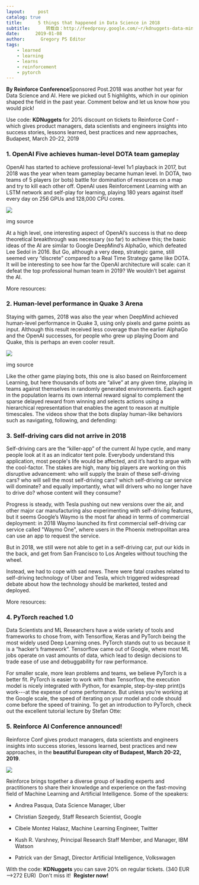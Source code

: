 ```yaml
---
layout:     post
catalog: true
title:      5 things that happened in Data Science in 2018
subtitle:      转载自：http://feedproxy.google.com/~r/kdnuggets-data-mining-analytics/~3/KimTVxPXUPw/reinforceconf-5-things-data-science.html
date:      2019-01-08
author:      Gregory PS Editor
tags:
    - learned
    - learning
    - learns
    - reinforcement
    - pytorch
---
```


**By Reinforce Conference**Sponsored Post.2018 was another hot year for Data Science and AI. Here we picked out 5 highlights, which in our opinion shaped the field in the past year. Comment below and let us know how you would pick!

> 
Use code: **KDNuggets** for 20% discount on tickets to Reinforce Conf - which gives product managers, data scientists and engineers insights into success stories, lessons learned, best practices and new approaches, Budapest, March 20-22, 2019 

### 1. OpenAI Five achieves human-level DOTA team gameplay

OpenAI has started to achieve professional-level 1v1 playback in 2017, but 2018 was the year when team gameplay became human level. In DOTA, two teams of 5 players (or bots) battle for domination of resources on a map and try to kill each other off. OpenAI uses Reinforcement Learning with an LSTM network and self-play for learning, playing 180 years against itself every day on 256 GPUs and 128,000 CPU cores.

![](https://s3-ap-south-1.amazonaws.com/av-blog-media/wp-content/uploads/2018/06/dota2-768x476.png)


img source

At a high level, one interesting aspect of OpenAI’s success is that no deep theoretical breakthrough was necessary (so far) to achieve this; the basic ideas of the AI are similar to Google DeepMind’s AlphaGo, which defeated Lee Sedol in 2016. But Go, although a very deep, strategic game, still seemed very “discrete” compared to a Real Time Strategy game like DOTA. It will be interesting to see how far the OpenAI architecture will scale: can it defeat the top professional human team in 2019? We wouldn’t bet against the AI.

More resources:

### 2. Human-level performance in Quake 3 Arena

Staying with games, 2018 was also the year when DeepMind achieved human-level performance in Quake 3, using only pixels and game points as input. Although this result received less coverage than the earlier AlphaGo and the OpenAI successes, for people who grew up playing Doom and Quake, this is perhaps an even cooler result.

![](https://cdn.vox-cdn.com/thumbor/jpkHTiaQMnDesKkdbkCEUi5HDu0=/0x0:1900x1100/920x613/filters:focal(798x398:1102x702)/cdn.vox-cdn.com/uploads/chorus_image/image/60264409/deepmind_capture_the_flag_quake_iii_crop.0.png)


img source

Like the other game playing bots, this one is also based on Reinforcement Learning, but here thousands of bots are “alive” at any given time, playing in teams against themselves in randomly generated environments. Each agent in the population learns its own internal reward signal to complement the sparse delayed reward from winning and selects actions using a hierarchical representation that enables the agent to reason at multiple timescales. The videos show that the bots display human-like behaviors such as navigating, following, and defending:

### 3. Self-driving cars did not arrive in 2018

Self-driving cars are the “killer-app” of the current AI hype cycle, and many people look at it as an indicator tent pole. Everybody understand this application, most people's life would be affected, and it’s hard to argue with the cool-factor. The stakes are high, many big players are working on this disruptive advancement: who will supply the brain of these self-driving cars? who will sell the most self-driving cars? which self-driving car service will dominate? and equally importantly, what will drivers who no longer have to drive do? whose content will they consume?

Progress is steady, with Tesla pushing out new versions over the air, and other major car manufacturing also experimenting with self-driving features, but it seems Google’s Waymo is the most far ahead in terms of commercial deployment: in 2018 Waymo launched its first commercial self-driving car service called "Waymo One", where users in the Phoenix metropolitan area can use an app to request the service.

But in 2018, we still were not able to get in a self-driving car, put our kids in the back, and get from San Francisco to Los Angeles without touching the wheel.

Instead, we had to cope with sad news. There were fatal crashes related to self-driving technology of Uber and Tesla, which triggered widespread debate about how the technology should be marketed, tested and deployed.

More resources:

### 4. PyTorch reached 1.0

Data Scientists and ML Researchers have a wide variety of tools and frameworks to chose from, with Tensorflow, Keras and PyTorch being the most widely used Deep Learning ones. PyTorch stands out to us because it is a “hacker’s framework”. Tensorflow came out of Google, where most ML jobs operate on vast amounts of data, which lead to design decisions to trade ease of use and debuggability for raw performance.

For smaller scale, more lean problems and teams, we believe PyTorch is a better fit. PyTorch is easier to work with than Tensorflow, the execution model is nicely integrated with Python, for example, step-by-step print()s work---at the expense of some performance. But unless you’re working at the Google scale, the speed of iterating on your model and code should come before the speed of training. To get an introduction to PyTorch, check out the excellent tutorial lecture by Stefan Otte:

### 5. Reinforce AI Conference announced!

Reinforce Conf gives product managers, data scientists and engineers insights into success stories, lessons learned, best practices and new approaches, in the **beautiful European city of Budapest, March 20-22, 2019**.

![](http://feedproxy.google.com/images/reinforce-2019-kdnuggets-656.jpg)


Reinforce brings together a diverse group of leading experts and practitioners to share their knowledge and experience on the fast-moving field of Machine Learning and Artificial Intelligence. Some of the speakers:

- Andrea Pasqua, Data Science Manager, Uber

- Christian Szegedy, Staff Research Scientist, Google

- Cibele Montez Halasz, Machine Learning Engineer, Twitter

- Kush R. Varshney, Principal Research Staff Member, and Manager, IBM Watson

- Patrick van der Smagt, Director Artificial Intelligence, Volkswagen


With the code: **KDNuggets** you can save 20% on regular tickets. (340 EUR -->272 EUR)  Don't miss it!  **Register now!**



 
